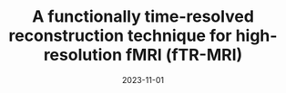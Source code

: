 ---
title: "A functionally time-resolved reconstruction technique for high-resolution fMRI (fTR-MRI)"
project_id: 
date: 2023-11-01
conference_id: "SFN_2023"
presenters:
   - tyler_morgan
   - isabel_gephart
   - daniel_handwerker
   - javier_gonzalez-castillo
   - peter_bandettini
summary: "<p>Functional MRI (fMRI) with sub-millimeter spatial resolution is a promising technique to probe the human brain’s mesoscopic scale [1,2]. However, typical spatial resolutions remain too coarse to sample individual human columnar and laminar structures. Moreover, high-resolution fMRI measurements using echo-planar trajectories (EPI) and blood oxygen-dependent (BOLD) contrast suffer from spatial distortions and T2* blurring due to long readout trains. Recently, time-resolved reconstruction methods have alleviated some of these issues by keeping track of the timing of data acquisition in reference to signal properties [3] or physiological cycles [4]. We utilize this conceptual framework to time resolve data with respect to events in a neuroscience experiment. The current work, which we call functionally time-resolved MRI (fTR-MRI), has high spatial resolution (0.5 mm) and is not affected by phase-encoding distortions yet reconstructs brain responses with reasonable temporal resolution (400 ms).<br />
We acquired data from 3 participants (2 male) on a Siemens MAGNETOM 7T+ with a Nova 32-channel head coil. We collected a multi-echo 2D-GRE sequence (TR=31 ms, TEs=[4.22, 8.38, 12.54, 16.7, 20.86, 25.02] ms, slice thickness=0.8 mm, matrix=360x270, no acceleration or Partial Fourier). Acquisition times were tracked for each k-space line by sending an external trigger to a stimulation computer. The experimental paradigm consisted of a 10 Hz flashing radial checkerboard presented for 2 s (15 s ISI). We reconstructed data via low-rank tensor completion [5] with modes for k-space, receivers, echoes, and experimental response time. The resulting reconstruction depicts brain responses from -2 to 32 seconds after stimulus presentation with 6 echoes.<br />
Primary visual cortex displayed a prominent dip in T2* decay times in middle layers, allowing us to identify infra- and supra-granular layers. Functional responses peaked between 2.5 and 3 s after the short stimulus presentation and superficial layers showed larger peak response and post-stimulus undershoot amplitudes, as reported in rodent studies [6].<br />
The fTR-MRI reconstruction method incorporates experimental designs into the image reconstruction process to capture high spatial and temporal resolution brain responses. These features expand the arsenal of tools available to non-invasively examine mesoscopic responses in the human brain.<br />
[1] M. Moerel, et al., J. Neurosci. 2018<br />
[2] E. Finn, et al., Prog Neurobiol. 2021<br />
[3] F. Wang et al., Magn. Reson. Med. 2019<br />
[4] A.G. Christodoulou et al., Nat. Biomed. Eng. 2018<br />
[5] M.A.O. Vasilescu, University of Toronto Thesis. 2009<br />
[6] P. Tian et al., Proc. Natl. Acad. Sci. 2010</p>
"
file: /assets/presentations/Morgan_SFN2023.pdf
filename: Morgan_SFN2023.pdf
layout: presentation
---